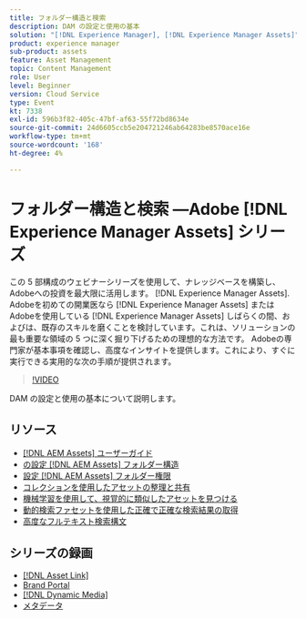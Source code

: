 ```yaml
---
title: フォルダー構造と検索
description: DAM の設定と使用の基本
solution: "[!DNL Experience Manager], [!DNL Experience Manager Assets]"
product: experience manager
sub-product: assets
feature: Asset Management
topic: Content Management
role: User
level: Beginner
version: Cloud Service
type: Event
kt: 7338
exl-id: 596b3f82-405c-47bf-af63-55f72bd8634e
source-git-commit: 24d6605ccb5e204721246ab64283be8570ace16e
workflow-type: tm+mt
source-wordcount: '168'
ht-degree: 4%

---
```


# フォルダー構造と検索 —Adobe [!DNL Experience Manager Assets] シリーズ

この 5 部構成のウェビナーシリーズを使用して、ナレッジベースを構築し、Adobeへの投資を最大限に活用します。 [!DNL Experience Manager Assets]. Adobeを初めての開業医なら [!DNL Experience Manager Assets] またはAdobeを使用している [!DNL Experience Manager Assets] しばらくの間、およびは、既存のスキルを磨くことを検討しています。これは、ソリューションの最も重要な領域の 5 つに深く掘り下げるための理想的な方法です。 Adobeの専門家が基本事項を確認し、高度なインサイトを提供します。これにより、すぐに実行できる実用的な次の手順が提供されます。

>[!VIDEO](https://video.tv.adobe.com/v/332135/?quality=12&learn=on&hidetitle=true)

DAM の設定と使用の基本について説明します。

## リソース

* [[!DNL AEM Assets] ユーザーガイド](https://experienceleague.adobe.com/docs/experience-manager-65/assets/home.html?lang=ja)
* [の設定 [!DNL AEM Assets] フォルダー構造](https://experienceleague.adobe.com/docs/experience-manager-learn/assets/configuring/baseline-folders.html)
* [設定 [!DNL AEM Assets] フォルダー権限](https://experienceleague.adobe.com/docs/experience-manager-learn/assets/configuring/baseline-permissions.html)
* [コレクションを使用したアセットの整理と共有](https://experienceleague.adobe.com/docs/experience-manager-learn/assets/search-and-discovery/collections.html)
* [機械学習を使用して、視覚的に類似したアセットを見つける](https://experienceleague.adobe.com/docs/experience-manager-learn/assets/search-and-discovery/search.html?lang=ja)
* [動的検索ファセットを使用した正確で正確な検索結果の取得](https://experienceleague.adobe.com/docs/experience-manager-learn/assets/search-and-discovery/search.html?lang=ja)
* [高度なフルテキスト検索構文](https://experienceleague.adobe.com/docs/experience-manager-64/assets/using/gql-search.html?lang=en#using)

## シリーズの録画

* [[!DNL Asset Link]](asset-link.md)
* [Brand Portal](brand-portal.md)
* [[!DNL Dynamic Media]](dynamic-media.md)
* [メタデータ](metadata.md)

